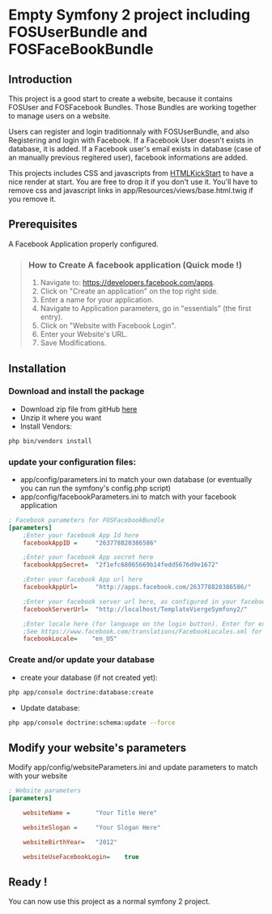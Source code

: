 Empty Symfony 2 project including FOSUserBundle and FOSFaceBookBundle
=====================================================================

## Introduction
This project is a good start to create a website, because it contains FOSUser and FOSFacebook Bundles.
Those Bundles are working together to manage users on a website.

Users can register and login traditionnaly with FOSUserBundle, and also Registering and login with Facebook.
If a Facebook User doesn't exists in database, it is added.
If a Facebook user's email exists in database (case of an manually previous regitered user), facebook informations are added.

This projects includes CSS and javascripts from [HTMLKickStart](http://www.99lime.com/) to have a nice render at start.
You are free to drop it if you don't use it.
You'll have to remove css and javascript links in app/Resources/views/base.html.twig if you remove it.

## Prerequisites
A Facebook Application properly configured.

> ### How to Create A facebook application (Quick mode !)
> 1. Navigate to: https://developers.facebook.com/apps.
> 2. Click on "Create an application" on the top right side.
> 3. Enter a name for your application.
> 4. Navigate to Application parameters, go in "essentials" (the first entry).
> 5. Click on "Website with Facebook Login".
> 6. Enter your Website's URL.
> 7. Save Modifications.

## Installation
### Download and install the package
* Download zip file from gitHub [here](https://github.com/djepo/TemplateViergeSymfony2/zipball/master)
* Unzip it where you want
* Install Vendors:

```bash
php bin/vendors install
```

### update your configuration files:
* app/config/parameters.ini to match your own database (or eventually you can run the symfony's config.php script)
* app/config/facebookParameters.ini to match with your facebook application

```ini
; Facebook parameters for FOSFacebookBundle
[parameters]
    ;Enter your facebook App Id here
    facebookAppID =     "263778820386586"

    ;Enter your facebook App secret here
    facebookAppSecret=  "2f1efc68065669b14fedd5676d9e1672"

    ;Enter your facebook App url here
    facebookAppUrl=     "http://apps.facebook.com/263778820386586/"

    ;Enter your facebook server url here, as configured in your facebook app    
    facebookServerUrl=  "http://localhost/TemplateViergeSymfony2/"

    ;Enter locale here (for language on the login button). Enter for exemple en_US for english, fr_FR for french etc...
    ;See https://www.facebook.com/translations/FacebookLocales.xml for the whole list of locales
    facebookLocale=    "en_US"
```

### Create and/or update your database
* create your database (if not created yet):

```bash
php app/console doctrine:database:create
```

* Update database:

```bash
php app/console doctrine:schema:update --force
```

## Modify your website's parameters
Modify app/config/websiteParameters.ini and update parameters to match with your website

```ini
; Website parameters
[parameters]

    websiteName =       "Your Title Here"

    websiteSlogan =     "Your Slogan Here"

    websiteBirthYear=   "2012"

    websiteUseFacebookLogin=    true

```

## Ready !
You can now use this project as a normal symfony 2 project.